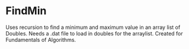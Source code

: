 # FindMin
Uses recursion to find a minimum and maximum value in an array list of Doubles. Needs a .dat file to load in doubles for the arraylist.
Created for Fundamentals of Algorithms. 
